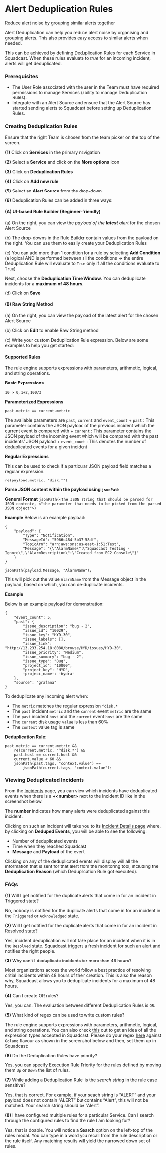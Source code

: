 # Alert Deduplication Rules

Reduce alert noise by grouping similar alerts together

Alert Deduplication can help you reduce alert noise by organising and grouping alerts. This also provides easy access to similar alerts when needed.

This can be achieved by defining Deduplication Rules for each Service in Squadcast. When these rules evaluate to _true_ for an incoming incident, alerts will get deduplicated.

### Prerequisites <a href="#prerequisites" id="prerequisites"></a>

* The User Role associated with the user in the Team must have required permissions to manage Services (ability to manage Deduplication Rules).
* Integrate with an Alert Source and ensure that the Alert Source has started sending alerts to Squadcast before setting up Deduplication Rules.

### Creating Deduplication Rules <a href="#creating-deduplication-rules" id="creating-deduplication-rules"></a>

Ensure that the right Team is chosen from the team picker on the top of the screen.

**(1)** Click on **Services** in the primary navigation

**(2)** Select a **Service** and click on the **More options** icon

**(3)** Click on **Deduplication Rules**

**(4)** Click on **Add new rule**

**(5)** Select an **Alert Source** from the drop-down

**(6)** Deduplication Rules can be added in three ways:

#### (A) UI-based Rule Builder (Beginner-friendly) <a href="#a-ui-based-rule-builder-beginner-friendly" id="a-ui-based-rule-builder-beginner-friendly"></a>

(a) On the right, you can view the _payload of the **latest** alert_ for the chosen Alert Source

(b) The drop-downs in the Rule Builder contain values from the payload on the right. You can use them to easily create your Deduplication Rules

(c) You can add more than 1 condition for a rule by selecting **Add Condition** (a logical AND is performed between all the conditions -> the entire Deduplication Rule will evaluate to `True` only if all the conditions evaluate to `True`)

Next, choose the **Deduplication Time Window**. You can deduplicate incidents for a **maximum of 48 hours**.

(d) Click on **Save**

#### (B) Raw String Method <a href="#b-raw-string-method" id="b-raw-string-method"></a>

(a) On the right, you can view the payload of the latest alert for the chosen Alert Source

(b) Click on **Edit** to enable Raw String method

(c) Write your custom Deduplication Rule expression. Below are some examples to help you get started:

#### Supported Rules <a href="#supported-rules" id="supported-rules"></a>

The rule engine supports expressions with parameters, arithmetic, logical, and string operations.

**Basic Expressions**

`10 > 0`, `1+2`, `100/3`

**Parameterized Expressions**

`past.metric == current.metric`

The available parameters are `past`, `current` and `event_count` + `past` : This parameter contains the JSON payload of the previous incident which the current event is compared with + `current` : This parameter contains the JSON payload of the incoming event which will be compared with the past incidents’ JSON payload + `event_count` : This denotes the number of deduplicated events for a given incident

**Regular Expressions**

This can be used to check if a particular JSON payload field matches a regular expression.

`re(payload.metric, "disk.*")`

**Parse JSON content within the payload using `jsonPath`**

**General Format** `jsonPath(<the JSON string that should be parsed for JSON content>, <"the parameter that needs to be picked from the parsed JSON object">)`

**Example** Below is an example payload:

```
{
	"payload": {
		"Type": "Notification",
		"MessageId": "5966c484-5b37-58df",
		"TopicArn": "arn:aws:sns:us-east-1:51:Test",
		"Message": "{\"AlarmName\":\"Squadcast Testing - Ignore\",\"AlarmDescription\":\"Created from EC2 Console\"}"
	}
}
```

```
jsonPath(payload.Message, "AlarmName");
```

This will pick out the value `AlarmName` from the Message object in the payload, based on which, you can de-duplicate incidents.

**Example**

Below is an example payload for demonstration:

```
{
	"event_count": 5,
	"past": {
		"issue_description": "bug - 2",
		"issue_id": "10029",
		"issue_key": "HYD-30",
		"issue_labels": [],
		"issue_link": "http://13.233.254.18:8080/browse/HYD/issues/HYD-30",
		"issue_priority": "Medium",
		"issue_summary": "bug - 2",
		"issue_type": "Bug",
		"project_id": "10000",
		"project_key": "HYD",
		"project_name": "hydra"
	},
	"source": "grafana"
}
```

To deduplicate any incoming alert when:

* The `metric` matches the regular expression `^disk.*`
* The `past` incident `metric` and the `current` event `metric` are the same
* The `past` incident `host` and the `current` event `host` are the same
* The `current` disk usage `value` is less than 60%
* The `context` value tag is same

**Deduplication Rule:**

```
past.metric == current.metric &&
	re(current.metric, "^disk.*") &&
	past.host == current.host &&
	current.value < 60 &&
	jsonPath(past.tags, "context.value") ==
		jsonPath(current.tags, "context.value");
```

### Viewing Deduplicated Incidents <a href="#viewing-deduplicated-incidents" id="viewing-deduplicated-incidents"></a>

From the [Incidents](https://support.squadcast.com/docs/incident-list-table-view) page, you can view which incidents have deduplicated events when there is a **+\<number>** next to the Incident ID like in the screenshot below.

The **number** indicates how many alerts were deduplicated against this incident.

Clicking on such an incident will take you to its [Incident Details page](https://support.squadcast.com/docs/incident-details) where, by clicking on **Deduped Events**, you will be able to see the following:

* Number of deduplicated events
* Time when they reached Squadcast
* **Message** and **Payload** of the event

Clicking on any of the deduplicated events will display will all the information that is sent for that alert from the monitoring tool, including the **Deduplication Reason** (which Deduplication Rule got executed).

### FAQs <a href="#faqs" id="faqs"></a>

**(1)** Will I get notified for the duplicate alerts that come in for an incident in Triggered state?

No, nobody is notified for the duplicate alerts that come in for an incident in the `Triggered` or `Acknowledged` state.

**(2)** Will I get notified for the duplicate alerts that come in for an incident in Resolved state?

Yes, incident deduplication will not take place for an incident when it is in the `Resolved` state. Squadcast triggers a fresh incident for such an alert and notifies the right people.

**(3)** Why can’t I deduplicate incidents for more than 48 hours?

Most organizations across the world follow a best practice of resolving critial incidents within 48 hours of their creation. This is also the reason why, Squadcast allows you to deduplicate incidents for a maximum of 48 hours.

**(4)** Can I create OR rules?

Yes, you can. The evaluation between different Deduplication Rules is `OR`.

**(5)** What kind of regex can be used to write custom rules?

The rule engine supports expressions with parameters, arithmetic, logical, and string operations. You can also check [this](https://regex101.com/) out to get an idea of all the expression types accepted in Squadcast. Please do your regex [here](https://regex101.com/) against `Golang` flavour as shown in the screenshot below and then, set them up in Squadcast:

**(6)** Do the Deduplication Rules have priority?

Yes, you can specify Execution Rule Priority for the rules defined by moving them `Up` or `Down` the list of rules.

**(7)** While adding a Deduplication Rule, is the _search string_ in the rule case sensitive?

Yes, that is correct. For example, if your seach string is “ALERT” and your payload does not contain “ALERT” but contains “Alert”, this will not be matched. Your search string should be “Alert”.

**(8)** I have configured multiple rules for a particular Service. Can I search through the configured rules to find the rule I am looking for?

Yes, that is doable. You will notice a **Search** option on the left-top of the rules modal. You can type in a word you recall from the rule description or the rule itself. Any matching results will yield the narrowed down set of rules.
